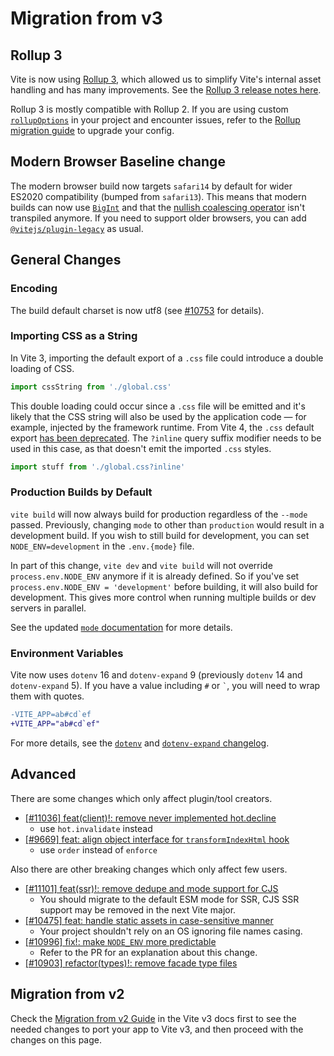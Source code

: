 # Migration from v3

## Rollup 3

Vite is now using [Rollup 3](https://github.com/vitejs/vite/issues/9870), which allowed us to simplify Vite's internal asset handling and has many improvements. See the [Rollup 3 release notes here](https://github.com/rollup/rollup/releases).

Rollup 3 is mostly compatible with Rollup 2. If you are using custom [`rollupOptions`](../config/build-options.md#rollup-options) in your project and encounter issues, refer to the [Rollup migration guide](https://rollupjs.org/guide/en/#migration) to upgrade your config.

## Modern Browser Baseline change

The modern browser build now targets `safari14` by default for wider ES2020 compatibility (bumped from `safari13`). This means that modern builds can now use [`BigInt`](https://developer.mozilla.org/en-US/docs/Web/JavaScript/Reference/Global_Objects/BigInt) and that the [nullish coalescing operator](https://developer.mozilla.org/en-US/docs/Web/JavaScript/Reference/Operators/Nullish_coalescing) isn't transpiled anymore. If you need to support older browsers, you can add [`@vitejs/plugin-legacy`](https://github.com/vitejs/vite/tree/main/packages/plugin-legacy) as usual.

## General Changes

### Encoding

The build default charset is now utf8 (see [#10753](https://github.com/vitejs/vite/issues/10753) for details).

### Importing CSS as a String

In Vite 3, importing the default export of a `.css` file could introduce a double loading of CSS.

```ts
import cssString from './global.css'
```

This double loading could occur since a `.css` file will be emitted and it's likely that the CSS string will also be used by the application code — for example, injected by the framework runtime. From Vite 4, the `.css` default export [has been deprecated](https://github.com/vitejs/vite/issues/11094). The `?inline` query suffix modifier needs to be used in this case, as that doesn't emit the imported `.css` styles.

```ts
import stuff from './global.css?inline'
```

### Production Builds by Default

`vite build` will now always build for production regardless of the `--mode` passed. Previously, changing `mode` to other than `production` would result in a development build. If you wish to still build for development, you can set `NODE_ENV=development` in the `.env.{mode}` file.

In part of this change, `vite dev` and `vite build` will not override `process.env.`<wbr>`NODE_ENV` anymore if it is already defined. So if you've set `process.env.`<wbr>`NODE_ENV = 'development'` before building, it will also build for development. This gives more control when running multiple builds or dev servers in parallel.

See the updated [`mode` documentation](https://vitejs.dev/guide/env-and-mode.html#modes) for more details.

### Environment Variables

Vite now uses `dotenv` 16 and `dotenv-expand` 9 (previously `dotenv` 14 and `dotenv-expand` 5). If you have a value including `#` or `` ` ``, you will need to wrap them with quotes.

```diff
-VITE_APP=ab#cd`ef
+VITE_APP="ab#cd`ef"
```

For more details, see the [`dotenv`](https://github.com/motdotla/dotenv/blob/master/CHANGELOG.md) and [`dotenv-expand` changelog](https://github.com/motdotla/dotenv-expand/blob/master/CHANGELOG.md).

## Advanced

There are some changes which only affect plugin/tool creators.

- [[#11036] feat(client)!: remove never implemented hot.decline](https://github.com/vitejs/vite/issues/11036)
  - use `hot.invalidate` instead
- [[#9669] feat: align object interface for `transformIndexHtml` hook](https://github.com/vitejs/vite/issues/9669)
  - use `order` instead of `enforce`

Also there are other breaking changes which only affect few users.

- [[#11101] feat(ssr)!: remove dedupe and mode support for CJS](https://github.com/vitejs/vite/pull/11101)
  - You should migrate to the default ESM mode for SSR, CJS SSR support may be removed in the next Vite major.
- [[#10475] feat: handle static assets in case-sensitive manner](https://github.com/vitejs/vite/pull/10475)
  - Your project shouldn't rely on an OS ignoring file names casing.
- [[#10996] fix!: make `NODE_ENV` more predictable](https://github.com/vitejs/vite/pull/10996)
  - Refer to the PR for an explanation about this change.
- [[#10903] refactor(types)!: remove facade type files](https://github.com/vitejs/vite/pull/10903)

## Migration from v2

Check the [Migration from v2 Guide](https://v3.vitejs.dev/guide/migration.html) in the Vite v3 docs first to see the needed changes to port your app to Vite v3, and then proceed with the changes on this page.
